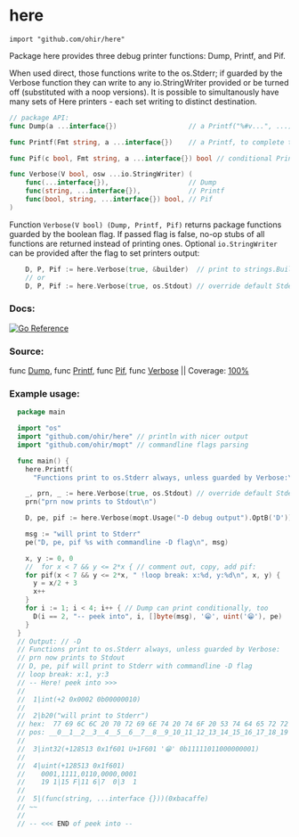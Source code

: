 # here
`import "github.com/ohir/here"`

Package here provides three debug printer functions: Dump, Printf, and Pif.

When used direct, those functions write to the os.Stderr; if guarded by the Verbose function they can write to any io.StringWriter provided or be turned off (substituted with a noop versions).
It is possible to simultanously have many sets of Here printers - each set writing to distinct destination.

``` go
// package API:
func Dump(a ...interface{})                  // a Printf("%#v...", ...) improved

func Printf(Fmt string, a ...interface{})    // a Printf, to complete the set

func Pif(c bool, Fmt string, a ...interface{}) bool // conditional Printf

func Verbose(V bool, osw ...io.StringWriter) (
    func(...interface{}),                    // Dump
    func(string, ...interface{}),            // Printf
    func(bool, string, ...interface{}) bool, // Pif
)
```
Function `Verbose(V bool) (Dump, Printf, Pif)`  returns package functions guarded by the boolean flag. If passed flag is false, no-op stubs of all functions are returned instead of printing ones.  Optional `io.StringWriter` can be provided after the flag to set printers output:
``` go
	D, P, Pif := here.Verbose(true, &builder)  // print to strings.Builder.
	// or
	D, P, Pif := here.Verbose(true, os.Stdout) // override default Stderr.
```

### Docs:
[![Go Reference](https://pkg.go.dev/badge/github.com/ohir/here.svg)](https://pkg.go.dev/github.com/ohir/here)
### Source:
func [Dump](/here.go?s=7308:7335#L249), func [Printf](/here.go?s=3726:3767#L126), func [Pif](/here.go?s=4762:4812#L155), func [Verbose](/here.go?s=2468:2610#L82) || Coverage: [100%](/here_test.go)

### Example usage:
``` go
  package main

  import "os"
  import "github.com/ohir/here" // println with nicer output
  import "github.com/ohir/mopt" // commandline flags parsing

  func main() {
    here.Printf(
      "Functions print to os.Stderr always, unless guarded by Verbose:\n")

    _, prn, _ := here.Verbose(true, os.Stdout) // override default Stderr
    prn("prn now prints to Stdout\n")

    D, pe, pif := here.Verbose(mopt.Usage("-D debug output").OptB('D'))

    msg := "will print to Stderr"
    pe("D, pe, pif %s with commandline -D flag\n", msg)

    x, y := 0, 0
    //  for x < 7 && y <= 2*x { // comment out, copy, add pif:
    for pif(x < 7 && y <= 2*x, " !loop break: x:%d, y:%d\n", x, y) {
      y = x/2 + 3
      x++
    }
    for i := 1; i < 4; i++ { // Dump can print conditionally, too
      D(i == 2, "-- peek into", i, []byte(msg), '😁', uint('😁'), pe)
    }
  }
  // Output: // -D
  // Functions print to os.Stderr always, unless guarded by Verbose:
  // prn now prints to Stdout
  // D, pe, pif will print to Stderr with commandline -D flag
  // loop break: x:1, y:3
  // -- Here! peek into >>>
  //
  //  1|int(+2 0x0002 0b00000010)
  //
  //  2|b20("will print to Stderr")
  // hex:  77 69 6C 6C 20 70 72 69 6E 74 20 74 6F 20 53 74 64 65 72 72
  // pos: __0__1__2__3__4__5__6__7__8__9_10_11_12_13_14_15_16_17_18_19
  //
  //  3|int32(+128513 0x1f601 U+1F601 '😁' 0b11111011000000001)
  //
  //  4|uint(+128513 0x1f601)
  //    0001,1111,0110,0000,0001
  //    19 1|15 F|11 6|7  0|3  1
  //
  //  5|(func(string, ...interface {}))(0xbacaffe)
  // ~~
  //
  // -- <<< END of peek into --
```
